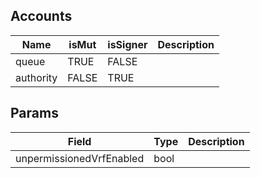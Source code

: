 

## Accounts
|Name|isMut|isSigner|Description|
|--|--|--|--|
| queue | TRUE | FALSE |  | 
| authority | FALSE | TRUE |  | 
## Params
|Field|Type|Description|
|--|--|--|
| unpermissionedVrfEnabled |  bool |  |
